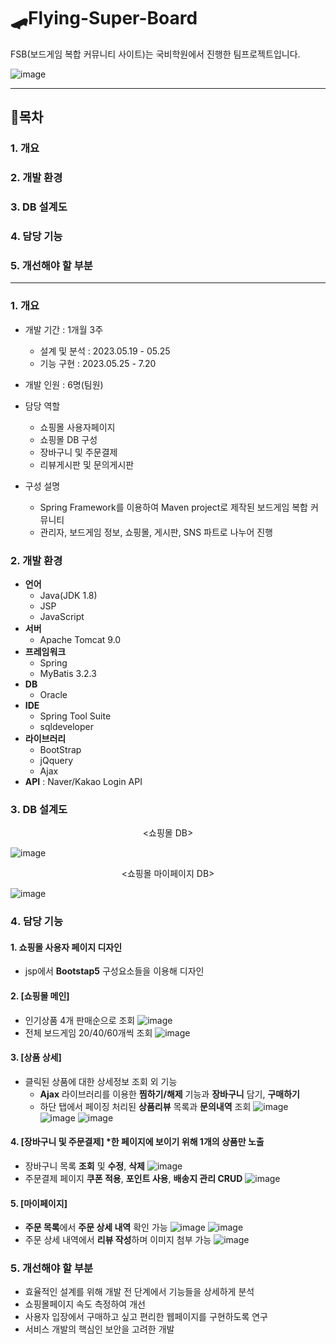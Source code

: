 # 🛹Flying-Super-Board
FSB(보드게임 복합 커뮤니티 사이트)는 국비학원에서 진행한 팀프로젝트입니다.

![image](https://github.com/jaeheeeKim/Flying-Super-Board/assets/137701489/82445a8a-d0fd-40d1-a556-d7d18e8a32d5)

---
## 🎲목차
### 1. 개요
### 2. 개발 환경
### 3. DB 설계도 
### 4. 담당 기능
### 5. 개선해야 할 부분
---

### 1️. 개요
- 개발 기간 : 1개월 3주
  - 설계 및 분석 : 2023.05.19 - 05.25
  - 기능 구현 : 2023.05.25 - 7.20
- 개발 인원 : 6명(팀원)
- 담당 역할
  - 쇼핑몰 사용자페이지
  - 쇼핑몰 DB 구성
  - 장바구니 및 주문결제
  - 리뷰게시판 및 문의게시판

- 구성 설명
  - Spring Framework를 이용하여 Maven project로 제작된 보드게임 복합 커뮤니티
  - 관리자, 보드게임 정보, 쇼핑몰, 게시판, SNS 파트로 나누어 진행

### 2️. 개발 환경
- **언어**
  - Java(JDK 1.8)
  - JSP
  - JavaScript
- **서버**
  - Apache Tomcat 9.0
- **프레임워크**
  - Spring
  - MyBatis 3.2.3
- **DB**
  - Oracle
- **IDE**
  - Spring Tool Suite
  - sqldeveloper
- **라이브러리**
  - BootStrap
  - jQquery
  - Ajax
- **API** : Naver/Kakao Login API

### 3️. DB 설계도

<div align="center"><쇼핑몰 DB></div>
  
![image](https://github.com/jaeheeeKim/Flying-Super-Board/assets/137701489/b5a14c79-5cf2-4a39-86aa-c453f071cb4e)

<div align="center"><쇼핑몰 마이페이지 DB></div>
  
![image](https://github.com/jaeheeeKim/Flying-Super-Board/assets/137701489/bf7e41e1-c426-4366-8b36-b91acc4287e5)



### 4️. 담당 기능 
#### 1. 쇼핑몰 사용자 페이지 디자인
- jsp에서 **Bootstap5** 구성요소들을 이용해 디자인

#### 2. [쇼핑몰 메인]
- 인기상품 4개 판매순으로 조회
![image](https://github.com/jaeheeeKim/Flying-Super-Board/assets/137701489/0679e880-1f0e-4e3c-85f1-facffda2038c)
- 전체 보드게임 20/40/60개씩 조회
![image](https://github.com/jaeheeeKim/Flying-Super-Board/assets/137701489/f0bf95b2-80e1-4d0d-b6c2-bdf6875ba22a)

#### 3. [상품 상세]
- 클릭된 상품에 대한 상세정보 조회 외 기능
  - **Ajax** 라이브러리를 이용한 **찜하기/해제** 기능과 **장바구니** 담기, **구매하기**
  - 하단 탭에서 페이징 처리된 **상품리뷰** 목록과 **문의내역** 조회
![image](https://github.com/jaeheeeKim/Flying-Super-Board/assets/137701489/70650ba3-046a-4420-b42a-8103edd4bf9a)
![image](https://github.com/jaeheeeKim/Flying-Super-Board/assets/137701489/5b4621cc-f477-4760-a125-d36d27178d28)
![image](https://github.com/jaeheeeKim/Flying-Super-Board/assets/137701489/ea3377d9-e641-4774-954f-2e2fa06b277e)

#### 4. [장바구니 및 주문결제] *한 페이지에 보이기 위해 1개의 상품만 노출
- 장바구니 목록 **조회** 및 **수정**, **삭제**
![image](https://github.com/jaeheeeKim/Flying-Super-Board/assets/137701489/7c9fcc5a-f0b1-4c60-8d3d-e8c02c3f02bc)
- 주문결제 페이지 **쿠폰 적용**, **포인트 사용**, **배송지 관리 CRUD** 
![image](https://github.com/jaeheeeKim/Flying-Super-Board/assets/137701489/df811e80-13ad-49ed-9817-d9b6a7e5149a)

#### 5. [마이페이지]
- **주문 목록**에서 **주문 상세 내역** 확인 가능
![image](https://github.com/jaeheeeKim/Flying-Super-Board/assets/137701489/48b90e91-942b-4390-a1fc-449f23517ea5)
![image](https://github.com/jaeheeeKim/Flying-Super-Board/assets/137701489/57bbe7fd-ce21-4722-a9e2-ffb112bda087)
- 주문 상세 내역에서 **리뷰 작성**하며 이미지 첨부 가능
![image](https://github.com/jaeheeeKim/Flying-Super-Board/assets/137701489/6a333d3f-f3b5-4c98-8439-4e49d65219b8)

### 5️. 개선해야 할 부분
- 효율적인 설계를 위해 개발 전 단계에서 기능들을 상세하게 분석
- 쇼핑몰페이지 속도 측정하여 개선
- 사용자 입장에서 구매하고 싶고 편리한 웹페이지를 구현하도록 연구
- 서비스 개발의 핵심인 보안을 고려한 개발
